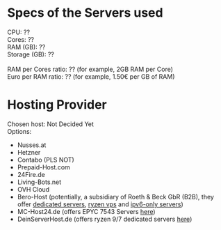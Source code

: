 # Specs of the Servers used

CPU: ?? <br/>
Cores: ?? <br/>
RAM (GB): ?? <br/>
Storage (GB): ?? <br/>
<br/>
RAM per Cores ratio: ?? (for example, 2GB RAM per Core) <br/>
Euro per RAM ratio: ?? (for example, 1.50€ per GB of RAM) <br/>

# Hosting Provider

Chosen host: Not Decided Yet <br/>
Options:

- Nusses.at
- Hetzner
- Contabo (PLS NOT)
- Prepaid-Host.com
- 24Fire.de
- Living-Bots.net
- OVH Cloud
- Bero-Host (potentially, a subsidiary of Roeth & Beck GbR (B2B), they
  offer [dedicated servers](https://bero-host.de/server/dedizierter-server-mieten), [ryzen vps](https://bero-host.de/server/prepaid-ryzen-vserver-mieten)
  and [ipv6-only servers](https://bero-host.de/server/prepaid-ipv6-rootserver-mieten))
- MC-Host24.de (offers EPYC 7543 Servers [here](https://mc-host24.de/ryzen-rootserver-mieten))
- DeinServerHost.de (offers ryzen 9/7 dedicated servers [here](https://deinserverhost.de/dedicated-servers))